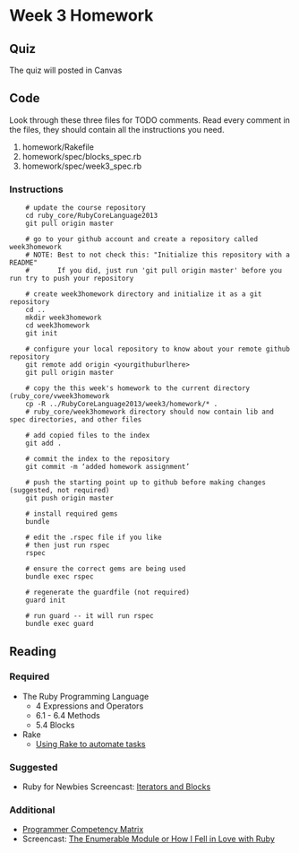 # Week 3 Homework
## Quiz
The quiz will posted in Canvas

## Code

Look through these three files for TODO comments. Read every comment in the files, they should contain all the instructions you need.

1. homework/Rakefile
1. homework/spec/blocks\_spec.rb
1. homework/spec/week3\_spec.rb


### Instructions

        # update the course repository
        cd ruby_core/RubyCoreLanguage2013
        git pull origin master

        # go to your github account and create a repository called week3homework
        # NOTE: Best to not check this: "Initialize this repository with a README"
        #       If you did, just run 'git pull origin master' before you run try to push your repository

        # create week3homework directory and initialize it as a git repository
        cd ..
        mkdir week3homework
        cd week3homework
        git init

        # configure your local repository to know about your remote github repository
        git remote add origin <yourgithuburlhere>
        git pull origin master

        # copy the this week's homework to the current directory (ruby_core/vweek3homework
        cp -R ../RubyCoreLanguage2013/week3/homework/* .
        # ruby_core/week3homework directory should now contain lib and spec directories, and other files

        # add copied files to the index
        git add .

        # commit the index to the repository
        git commit -m ‘added homework assignment’

        # push the starting point up to github before making changes (suggested, not required)
        git push origin master

        # install required gems
        bundle

        # edit the .rspec file if you like
        # then just run rspec
        rspec

        # ensure the correct gems are being used
        bundle exec rspec

        # regenerate the guardfile (not required)
        guard init

        # run guard -- it will run rspec
        bundle exec guard


## Reading

### Required

* The Ruby Programming Language
    * 4 Expressions and Operators
    * 6.1 - 6.4 Methods
    * 5.4 Blocks
* Rake
    * [Using Rake to automate tasks](http://www.stuartellis.eu/articles/rake/)

### Suggested
* Ruby for Newbies Screencast: [Iterators and Blocks](http://net.tutsplus.com/tutorials/ruby/ruby-for-newbies-iterators-and-blocks/)

### Additional
* [Programmer Competency Matrix](http://www.indiangeek.net/wp-content/uploads/Programmer%20competency%20matrix.htm)
* Screencast: [The Enumerable Module or How I Fell in Love with Ruby](http://www.slideshare.net/harisamin/the-enumerable-module-or-how-i-fell-in-love-with-ruby)

